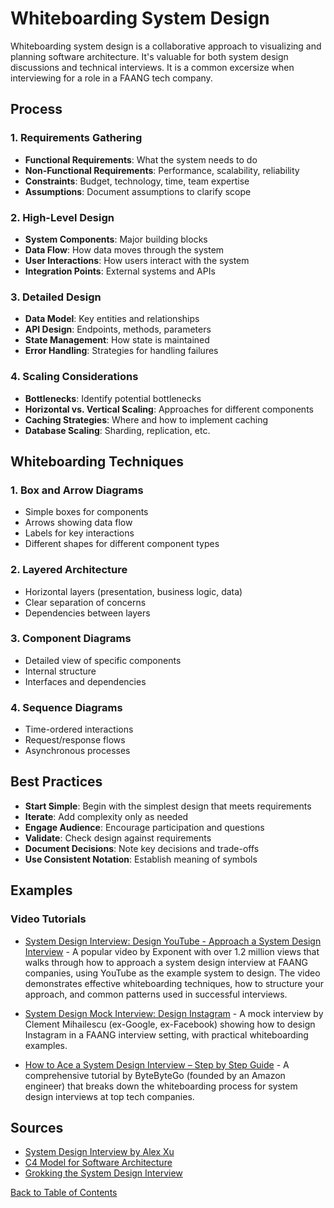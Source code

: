# Whiteboarding System Design
Whiteboarding system design is a collaborative approach to visualizing and planning software architecture. It's valuable for both system design discussions and technical interviews. It is a common excersize when interviewing for a role in a FAANG tech company. 

## Process

### 1. Requirements Gathering
- **Functional Requirements**: What the system needs to do
- **Non-Functional Requirements**: Performance, scalability, reliability
- **Constraints**: Budget, technology, time, team expertise
- **Assumptions**: Document assumptions to clarify scope

### 2. High-Level Design
- **System Components**: Major building blocks
- **Data Flow**: How data moves through the system
- **User Interactions**: How users interact with the system
- **Integration Points**: External systems and APIs

### 3. Detailed Design
- **Data Model**: Key entities and relationships
- **API Design**: Endpoints, methods, parameters
- **State Management**: How state is maintained
- **Error Handling**: Strategies for handling failures

### 4. Scaling Considerations
- **Bottlenecks**: Identify potential bottlenecks
- **Horizontal vs. Vertical Scaling**: Approaches for different components
- **Caching Strategies**: Where and how to implement caching
- **Database Scaling**: Sharding, replication, etc.

## Whiteboarding Techniques

### 1. Box and Arrow Diagrams
- Simple boxes for components
- Arrows showing data flow
- Labels for key interactions
- Different shapes for different component types

### 2. Layered Architecture
- Horizontal layers (presentation, business logic, data)
- Clear separation of concerns
- Dependencies between layers

### 3. Component Diagrams
- Detailed view of specific components
- Internal structure
- Interfaces and dependencies

### 4. Sequence Diagrams
- Time-ordered interactions
- Request/response flows
- Asynchronous processes

## Best Practices

- **Start Simple**: Begin with the simplest design that meets requirements
- **Iterate**: Add complexity only as needed
- **Engage Audience**: Encourage participation and questions
- **Validate**: Check design against requirements
- **Document Decisions**: Note key decisions and trade-offs
- **Use Consistent Notation**: Establish meaning of symbols

## Examples

### Video Tutorials

- [System Design Interview: Design YouTube - Approach a System Design Interview](https://www.youtube.com/watch?v=jPKTo1iGQiE) - A popular video by Exponent with over 1.2 million views that walks through how to approach a system design interview at FAANG companies, using YouTube as the example system to design. The video demonstrates effective whiteboarding techniques, how to structure your approach, and common patterns used in successful interviews.

- [System Design Mock Interview: Design Instagram](https://www.youtube.com/watch?v=VJpfO6KdyWE) - A mock interview by Clement Mihailescu (ex-Google, ex-Facebook) showing how to design Instagram in a FAANG interview setting, with practical whiteboarding examples.

- [How to Ace a System Design Interview – Step by Step Guide](https://www.youtube.com/watch?v=i7twT3x5yv8) - A comprehensive tutorial by ByteByteGo (founded by an Amazon engineer) that breaks down the whiteboarding process for system design interviews at top tech companies.

## Sources

- [System Design Interview by Alex Xu](https://www.amazon.com/System-Design-Interview-Insiders-Guide/dp/1736049119)
- [C4 Model for Software Architecture](https://c4model.com/)
- [Grokking the System Design Interview](https://www.educative.io/courses/grokking-the-system-design-interview)

[Back to Table of Contents](/README.md)